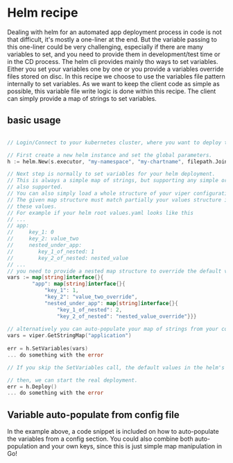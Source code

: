 # Helm recipe

Dealing with helm for an automated app deployment process in code is not that difficult, it's mostly a one-liner at the end.
But the variable passing to this one-liner could be very challenging, especially if there are many variables to set,
and you need to provide them in development/test time or in the CD process.
The helm cli provides mainly tho ways to set variables. Either you set your variables one by one or you provide a
variables override files stored on disc.
In this recipe we choose to use the variables file pattern internally to set variables. As we want to keep the client code
as simple as possible, this variable file write logic is done within this recipe. The client can simply 
provide a map of strings to set variables.

## basic usage

```go 

// Login/Connect to your kubernetes cluster, where you want to deploy to.

// First create a new helm instance and set the global parameters.
h := helm.New(s.executor, "my-namespace", "my-chartname", filepath.Join(copshq.ProjectBasePath, "helm"))

// Next step is normally to set variables for your helm deployment.
// This is always a simple map of strings, but supporting any simple or complex object. Nested structures are
// also supported. 
// You can also simply load a whole structure of your viper configuration and convert this directly to a map.
// The given map structure must match partially your values structure in your helm default values.yaml to override
// these values.
// For example if your helm root values.yaml looks like this
// ...
// app:
//     key_1: 0
//     key_2: value_two
//     nested_under_app:
//        key_1_of_nested: 1
//        key_2_of_nested: nested_value
// ...
// you need to provide a nested map structure to override the default values as follows:
vars := map[string]interface{}{
		"app": map[string]interface{}{
			"key_1": 1,
			"key_2": "value_two_override",
			"nested_under_app": map[string]interface{}{
				"key_1_of_nested": 2,
				"key_2_of_nested": "nested_value_override"}}}
				
// alternatively you can auto-populate your map of strings from your config (e.g. sops) with the help of viper
vars = viper.GetStringMap("application")
				
err = h.SetVariables(vars)
... do something with the error

// If you skip the SetVariables call, the default values in the helm's values.yaml will be used

// then, we can start the real deployment.
err = h.Deploy()
... do something with the error

```

## Variable auto-populate from config file

In the example above, a code snippet is included on how to auto-populate the variables from a config section. You could also combine
both auto-population and your own keys, since this is just simple map manipulation in Go!